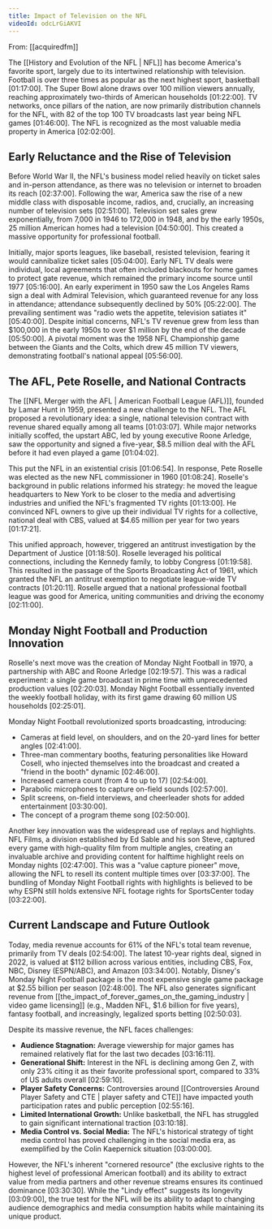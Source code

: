 ```yaml
---
title: Impact of Television on the NFL
videoId: odcLrGiAKVI
---
```


From: [[acquiredfm]] <br/> 

The [[History and Evolution of the NFL | NFL]] has become America's favorite sport, largely due to its intertwined relationship with television. Football is over three times as popular as the next highest sport, basketball <a class="yt-timestamp" data-t="01:17:00">[01:17:00]</a>. The Super Bowl alone draws over 100 million viewers annually, reaching approximately two-thirds of American households <a class="yt-timestamp" data-t="01:22:00">[01:22:00]</a>. TV networks, once pillars of the nation, are now primarily distribution channels for the NFL, with 82 of the top 100 TV broadcasts last year being NFL games <a class="yt-timestamp" data-t="01:46:00">[01:46:00]</a>. The NFL is recognized as the most valuable media property in America <a class="yt-timestamp" data-t="02:02:00">[02:02:00]</a>.

## Early Reluctance and the Rise of Television

Before World War II, the NFL's business model relied heavily on ticket sales and in-person attendance, as there was no television or internet to broaden its reach <a class="yt-timestamp" data-t="02:37:00">[02:37:00]</a>. Following the war, America saw the rise of a new middle class with disposable income, radios, and, crucially, an increasing number of television sets <a class="yt-timestamp" data-t="02:51:00">[02:51:00]</a>. Television set sales grew exponentially, from 7,000 in 1946 to 172,000 in 1948, and by the early 1950s, 25 million American homes had a television <a class="yt-timestamp" data-t="04:50:00">[04:50:00]</a>. This created a massive opportunity for professional football.

Initially, major sports leagues, like baseball, resisted television, fearing it would cannibalize ticket sales <a class="yt-timestamp" data-t="05:04:00">[05:04:00]</a>. Early NFL TV deals were individual, local agreements that often included blackouts for home games to protect gate revenue, which remained the primary income source until 1977 <a class="yt-timestamp" data-t="05:16:00">[05:16:00]</a>. An early experiment in 1950 saw the Los Angeles Rams sign a deal with Admiral Television, which guaranteed revenue for any loss in attendance; attendance subsequently declined by 50% <a class="yt-timestamp" data-t="05:22:00">[05:22:00]</a>. The prevailing sentiment was "radio wets the appetite, television satiates it" <a class="yt-timestamp" data-t="05:40:00">[05:40:00]</a>. Despite initial concerns, NFL's TV revenue grew from less than $100,000 in the early 1950s to over $1 million by the end of the decade <a class="yt-timestamp" data-t="05:50:00">[05:50:00]</a>. A pivotal moment was the 1958 NFL Championship game between the Giants and the Colts, which drew 45 million TV viewers, demonstrating football's national appeal <a class="yt-timestamp" data-t="05:56:00">[05:56:00]</a>.

## The AFL, Pete Roselle, and National Contracts

The [[NFL Merger with the AFL | American Football League (AFL)]], founded by Lamar Hunt in 1959, presented a new challenge to the NFL. The AFL proposed a revolutionary idea: a single, national television contract with revenue shared equally among all teams <a class="yt-timestamp" data-t="01:03:07">[01:03:07]</a>. While major networks initially scoffed, the upstart ABC, led by young executive Roone Arledge, saw the opportunity and signed a five-year, $8.5 million deal with the AFL before it had even played a game <a class="yt-timestamp" data-t="01:04:02">[01:04:02]</a>.

This put the NFL in an existential crisis <a class="yt-timestamp" data-t="01:06:54">[01:06:54]</a>. In response, Pete Roselle was elected as the new NFL commissioner in 1960 <a class="yt-timestamp" data-t="01:08:24">[01:08:24]</a>. Roselle's background in public relations informed his strategy: he moved the league headquarters to New York to be closer to the media and advertising industries and unified the NFL's fragmented TV rights <a class="yt-timestamp" data-t="01:13:00">[01:13:00]</a>. He convinced NFL owners to give up their individual TV rights for a collective, national deal with CBS, valued at $4.65 million per year for two years <a class="yt-timestamp" data-t="01:17:21">[01:17:21]</a>.

This unified approach, however, triggered an antitrust investigation by the Department of Justice <a class="yt-timestamp" data-t="01:18:50">[01:18:50]</a>. Roselle leveraged his political connections, including the Kennedy family, to lobby Congress <a class="yt-timestamp" data-t="01:19:58">[01:19:58]</a>. This resulted in the passage of the Sports Broadcasting Act of 1961, which granted the NFL an antitrust exemption to negotiate league-wide TV contracts <a class="yt-timestamp" data-t="01:20:11">[01:20:11]</a>. Roselle argued that a national professional football league was good for America, uniting communities and driving the economy <a class="yt-timestamp" data-t="02:11:00">[02:11:00]</a>.

## Monday Night Football and Production Innovation

Roselle's next move was the creation of Monday Night Football in 1970, a partnership with ABC and Roone Arledge <a class="yt-timestamp" data-t="02:19:57">[02:19:57]</a>. This was a radical experiment: a single game broadcast in prime time with unprecedented production values <a class="yt-timestamp" data-t="02:20:03">[02:20:03]</a>. Monday Night Football essentially invented the weekly football holiday, with its first game drawing 60 million US households <a class="yt-timestamp" data-t="02:25:01">[02:25:01]</a>.

Monday Night Football revolutionized sports broadcasting, introducing:
*   Cameras at field level, on shoulders, and on the 20-yard lines for better angles <a class="yt-timestamp" data-t="02:41:00">[02:41:00]</a>.
*   Three-man commentary booths, featuring personalities like Howard Cosell, who injected themselves into the broadcast and created a "friend in the booth" dynamic <a class="yt-timestamp" data-t="02:46:00">[02:46:00]</a>.
*   Increased camera count (from 4 to up to 17) <a class="yt-timestamp" data-t="02:54:00">[02:54:00]</a>.
*   Parabolic microphones to capture on-field sounds <a class="yt-timestamp" data-t="02:57:00">[02:57:00]</a>.
*   Split screens, on-field interviews, and cheerleader shots for added entertainment <a class="yt-timestamp" data-t="03:30:00">[03:30:00]</a>.
*   The concept of a program theme song <a class="yt-timestamp" data-t="02:50:00">[02:50:00]</a>.

Another key innovation was the widespread use of replays and highlights. NFL Films, a division established by Ed Sable and his son Steve, captured every game with high-quality film from multiple angles, creating an invaluable archive and providing content for halftime highlight reels on Monday nights <a class="yt-timestamp" data-t="02:47:00">[02:47:00]</a>. This was a "value capture pioneer" move, allowing the NFL to resell its content multiple times over <a class="yt-timestamp" data-t="03:37:00">[03:37:00]</a>. The bundling of Monday Night Football rights with highlights is believed to be why ESPN still holds extensive NFL footage rights for SportsCenter today <a class="yt-timestamp" data-t="03:22:00">[03:22:00]</a>.

## Current Landscape and Future Outlook

Today, media revenue accounts for 61% of the NFL's total team revenue, primarily from TV deals <a class="yt-timestamp" data-t="02:54:00">[02:54:00]</a>. The latest 10-year rights deal, signed in 2022, is valued at $112 billion across various entities, including CBS, Fox, NBC, Disney (ESPN/ABC), and Amazon <a class="yt-timestamp" data-t="03:34:00">[03:34:00]</a>. Notably, Disney's Monday Night Football package is the most expensive single game package at $2.55 billion per season <a class="yt-timestamp" data-t="02:48:00">[02:48:00]</a>. The NFL also generates significant revenue from [[the_impact_of_forever_games_on_the_gaming_industry | video game licensing]] (e.g., Madden NFL, $1.6 billion for five years), fantasy football, and increasingly, legalized sports betting <a class="yt-timestamp" data-t="02:50:03">[02:50:03]</a>.

Despite its massive revenue, the NFL faces challenges:
*   **Audience Stagnation:** Average viewership for major games has remained relatively flat for the last two decades <a class="yt-timestamp" data-t="03:16:11">[03:16:11]</a>.
*   **Generational Shift:** Interest in the NFL is declining among Gen Z, with only 23% citing it as their favorite professional sport, compared to 33% of US adults overall <a class="yt-timestamp" data-t="02:59:10">[02:59:10]</a>.
*   **Player Safety Concerns:** Controversies around [[Controversies Around Player Safety and CTE | player safety and CTE]] have impacted youth participation rates and public perception <a class="yt-timestamp" data-t="02:55:16">[02:55:16]</a>.
*   **Limited International Growth:** Unlike basketball, the NFL has struggled to gain significant international traction <a class="yt-timestamp" data-t="03:10:18">[03:10:18]</a>.
*   **Media Control vs. Social Media:** The NFL's historical strategy of tight media control has proved challenging in the social media era, as exemplified by the Colin Kaepernick situation <a class="yt-timestamp" data-t="03:00:00">[03:00:00]</a>.

However, the NFL's inherent "cornered resource" (the exclusive rights to the highest level of professional American football) and its ability to extract value from media partners and other revenue streams ensures its continued dominance <a class="yt-timestamp" data-t="03:30:30">[03:30:30]</a>. While the "Lindy effect" suggests its longevity <a class="yt-timestamp" data-t="03:09:00">[03:09:00]</a>, the true test for the NFL will be its ability to adapt to changing audience demographics and media consumption habits while maintaining its unique product.